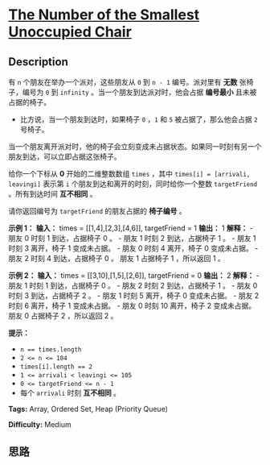 # [The Number of the Smallest Unoccupied Chair][title]

## Description

有 `n` 个朋友在举办一个派对，这些朋友从 `0` 到 `n - 1` 编号。派对里有 **无数** 张椅子，编号为 `0` 到 `infinity`
。当一个朋友到达派对时，他会占据 **编号最小** 且未被占据的椅子。

  * 比方说，当一个朋友到达时，如果椅子 `0` ，`1` 和 `5` 被占据了，那么他会占据 `2` 号椅子。

当一个朋友离开派对时，他的椅子会立刻变成未占据状态。如果同一时刻有另一个朋友到达，可以立即占据这张椅子。

给你一个下标从 **0** 开始的二维整数数组 `times` ，其中 `times[i] = [arrivali, leavingi]` 表示第 `i`
个朋友到达和离开的时刻，同时给你一个整数 `targetFriend` 。所有到达时间 **互不相同** 。

请你返回编号为 `targetFriend` 的朋友占据的 **椅子编号** 。

**示例 1：**
            **输入：** times = [[1,4],[2,3],[4,6]], targetFriend = 1    **输出：** 1    **解释：**    - 朋友 0 时刻 1 到达，占据椅子 0 。    - 朋友 1 时刻 2 到达，占据椅子 1 。    - 朋友 1 时刻 3 离开，椅子 1 变成未占据。    - 朋友 0 时刻 4 离开，椅子 0 变成未占据。    - 朋友 2 时刻 4 到达，占据椅子 0 。    朋友 1 占据椅子 1 ，所以返回 1 。    

**示例 2：**
            **输入：** times = [[3,10],[1,5],[2,6]], targetFriend = 0    **输出：** 2    **解释：**    - 朋友 1 时刻 1 到达，占据椅子 0 。    - 朋友 2 时刻 2 到达，占据椅子 1 。    - 朋友 0 时刻 3 到达，占据椅子 2 。    - 朋友 1 时刻 5 离开，椅子 0 变成未占据。    - 朋友 2 时刻 6 离开，椅子 1 变成未占据。    - 朋友 0 时刻 10 离开，椅子 2 变成未占据。    朋友 0 占据椅子 2 ，所以返回 2 。    

**提示：**

  * `n == times.length`
  * `2 <= n <= 104`
  * `times[i].length == 2`
  * `1 <= arrivali < leavingi <= 105`
  * `0 <= targetFriend <= n - 1`
  * 每个 `arrivali` 时刻 **互不相同** 。


**Tags:** Array, Ordered Set, Heap (Priority Queue)

**Difficulty:** Medium

## 思路

[title]: https://leetcode-cn.com/problems/the-number-of-the-smallest-unoccupied-chair
